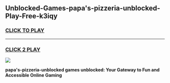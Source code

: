 
## Unblocked-Games-papa's-pizzeria-unblocked-Play-Free-k3iqy
<h3>
<a href="https://premium76.site?title=papa's-pizzeria-unblocked&ref=09A">CLICK TO PLAY</a></h3>
<hr>

<h3>
<a href="https://premium76.site?title=papa's-pizzeria-unblocked&ref=09A">CLICK 2 PLAY</a>
  
</h3>

<a href="https://premium76.site?title=papa's-pizzeria-unblocked&ref=09A"><img src="https://clearcache.store/games.png"></a>


**papa's-pizzeria-unblocked games unblocked: Your Gateway to Fun and Accessible Online Gaming**
